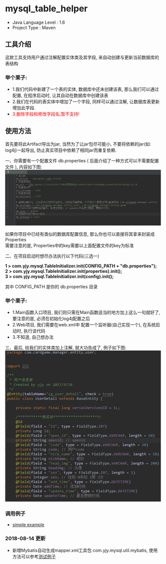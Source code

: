 # mysql_table_helper
* Java Language Level : 1.6
* Project Type : Maven


## 工具介绍
这款工具支持用户通过注解配置实体类及其字段, 来自动创建与更新当前数据库的表结构

### 举个栗子:
* 1.我们代码中新建了一个表的实体, 数据库中还未创建该表, 那么我们可以通过配置, 在程序启动时, 让其自动在数据库中创建该表
* 2.我们在代码的表实体中增加了一个字段, 同样可以通过注解, 让数据库表更新增加此字段.
* <font color="red" >3.删除字段和修改字段名,暂不支持!</font>

## 使用方法

首先要将此Artifact导出为jar, 当然为了让jar包尽可能小, 不要将依赖的jar(如: log4j)一起导出, 防止真实项目中依赖了相同jar而重复依赖.

一、你需要有一个配置文件 db.properties ( 后面介绍了一种方式可以不需要配置文件 ), 内容如下图: 
![image](https://raw.githubusercontent.com/15058126273/mysql_table_helper/master/resources/images/properties1.png)
    
   如果你项目中已经有类似的数据库配置信息, 那么你也可以直接将其拿来封装成 Properties<br/>
   需要注意的是, Properties中的key需要以上面配置文件的key为标准
   
   
二、在项目启动时想尽办法执行以下代码(三选一)

<b>1 > com.yjy.mysql.TableInitializer.init(CONFIG_PATH + "db.properties");</b><br/>
<b>2 > com.yjy.mysql.TableInitializer.init(properties).init();</b><br/>
<b>3 > com.yjy.mysql.TableInitializer.init(config).init();</b>

其中 CONFIG_PATH 是你的 db.properties 目录

### 举个栗子:

* 1.Main函数入口项目, 我们则只需在Main函数适当的地方加上这么一句就好了, 要注意的是, 必须在初始化log4j配置之后
* 2.Web项目, 我们需要在web.xml中 配置一个监听器(自己实现一个), 在系统启动时, 执行该代码
* 3.不知道, 自己想办法

三、最后, 给我们的实体类加上注解, 就大功告成了, 例子如下图:
![image](https://raw.githubusercontent.com/15058126273/mysql_table_helper/master/resources/images/entity1.png)

### 调用例子

* [simple example](https://github.com/15058126273/mysql_table_helper/tree/master/src/test/java/com/yjy/mysql/example/main/SimpleTest.java)

### 2018-08-14 更新
* 新增Mybatis自动生成mapper.xml工具包 com.yjy.mysql.util.mybatis, 使用方法可以参考[测试例子](https://github.com/15058126273/mysql_table_helper/tree/master/src/test/java/com/yjy/mysql/example/mybatis/SimpleTest.java)
